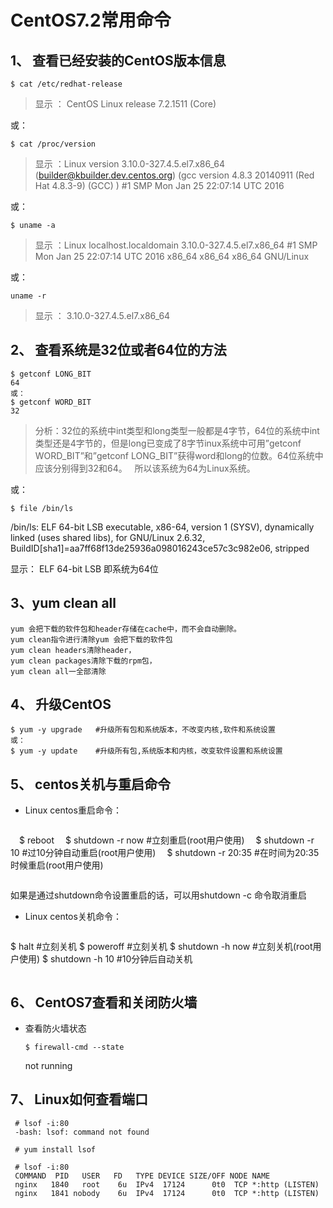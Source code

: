 # CentOS7.2常用命令

## 1、 查看已经安装的CentOS版本信息
```
$ cat /etc/redhat-release
```
> 显示 ：
CentOS Linux release 7.2.1511 (Core)

或：
```
$ cat /proc/version
```
> 显示 ：Linux version 3.10.0-327.4.5.el7.x86_64 (builder@kbuilder.dev.centos.org) (gcc version 4.8.3 20140911 (Red Hat 4.8.3-9) (GCC) ) #1 SMP Mon Jan 25 22:07:14 UTC 2016

或：
```
$ uname -a
```
> 显示 ：Linux localhost.localdomain 3.10.0-327.4.5.el7.x86_64 #1 SMP Mon Jan 25 22:07:14 UTC 2016 x86_64 x86_64 x86_64 GNU/Linux

或：
```
uname -r
```
> 显示 ：
3.10.0-327.4.5.el7.x86_64


## 2、 查看系统是32位或者64位的方法
```
$ getconf LONG_BIT
64
或：
$ getconf WORD_BIT
32
```
> 分析：32位的系统中int类型和long类型一般都是4字节，64位的系统中int类型还是4字节的，但是long已变成了8字节inux系统中可用”getconf WORD_BIT”和”getconf LONG_BIT”获得word和long的位数。64位系统中应该分别得到32和64。
  所以该系统为64为Linux系统。

或：
```
$ file /bin/ls
```
/bin/ls: ELF 64-bit LSB executable, x86-64, version 1 (SYSV), dynamically linked (uses shared libs), for GNU/Linux 2.6.32, BuildID[sha1]=aa7ff68f13de25936a098016243ce57c3c982e06, stripped

显示： ELF 64-bit LSB 即系统为64位

## 3、yum clean all
```
yum 会把下载的软件包和header存储在cache中，而不会自动删除。
yum clean指令进行清除yum 会把下载的软件包
yum clean headers清除header，
yum clean packages清除下载的rpm包，
yum clean all一全部清除
```

## 4、 升级CentOS
```
$ yum -y upgrade   #升级所有包和系统版本，不改变内核,软件和系统设置
或：
$ yum -y update    #升级所有包,系统版本和内核，改变软件设置和系统设置
```

## 5、 centos关机与重启命令
   - Linux centos重启命令：
>```
　$ reboot
　$ shutdown -r now    #立刻重启(root用户使用)
　$ shutdown -r 10     #过10分钟自动重启(root用户使用)
　$ shutdown -r 20:35  #在时间为20:35时候重启(root用户使用)
>```

如果是通过shutdown命令设置重启的话，可以用shutdown -c 命令取消重启

   - Linux centos关机命令：
> ```
$ halt             #立刻关机
$ poweroff         #立刻关机
$ shutdown -h now  #立刻关机(root用户使用)
$ shutdown -h 10   #10分钟后自动关机
> ``` 如果是通过shutdown命令设置关机的话，可以用shutdown -c命令取消关机

## 6、 CentOS7查看和关闭防火墙
- 查看防火墙状态
  ```
  $ firewall-cmd --state
  ```
  not running

## 7、 Linux如何查看端口
```
 # lsof -i:80
 -bash: lsof: command not found 

 # yum install lsof

 # lsof -i:80
 COMMAND  PID   USER   FD   TYPE DEVICE SIZE/OFF NODE NAME
 nginx   1840   root    6u  IPv4  17124      0t0  TCP *:http (LISTEN)
 nginx   1841 nobody    6u  IPv4  17124      0t0  TCP *:http (LISTEN)
```


